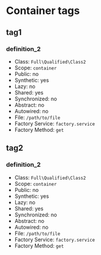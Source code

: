 Container tags
==============

tag1
----

### definition_2

- Class: `Full\Qualified\Class2`
- Scope: `container`
- Public: no
- Synthetic: yes
- Lazy: no
- Shared: yes
- Synchronized: no
- Abstract: no
- Autowired: no
- File: `/path/to/file`
- Factory Service: `factory.service`
- Factory Method: `get`


tag2
----

### definition_2

- Class: `Full\Qualified\Class2`
- Scope: `container`
- Public: no
- Synthetic: yes
- Lazy: no
- Shared: yes
- Synchronized: no
- Abstract: no
- Autowired: no
- File: `/path/to/file`
- Factory Service: `factory.service`
- Factory Method: `get`

